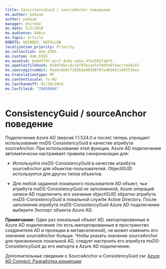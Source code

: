```yaml
---
title: ConsistencyGuid / sourceAnchor поведение
ms.author: pebaum
author: pebaum
manager: mnirkhe
ms.date: 5/2/2018
ms.audience: Admin
ms.topic: article
ROBOTS: NOINDEX, NOFOLLOW
localization_priority: Priority
ms.collection: Adm_O365
ms.custom: Adm_O365
ms.assetid: 6a44f797-acc7-4cbe-aa5a-47e2581fabf5
ms.openlocfilehash: 010474bcc4cc6f97bcaafef9dfe6f4accfed4247
ms.sourcegitcommit: 0ae6cbb8cf2836da98300767ed81b411d6551bee
ms.translationtype: MT
ms.contentlocale: ru-RU
ms.lasthandoff: 01/30/2019
ms.locfileid: "29659604"
---
```

# <a name="consistencyguid--sourceanchor-behavior"></a>ConsistencyGuid / sourceAnchor поведение

Подключение Azure AD (версия 1.1.524.0 и после) теперь упрощает использование msDS-ConsistencyGuid в качестве атрибута sourceAnchor. При использовании этой функции, Azure AD подключение автоматически настраивает правила синхронизации для:
  
- Используйте msDS-ConsistencyGuid в качестве атрибута sourceAnchor для объектов-пользователей. ObjectGUID используется для других типов объектов.
    
- Для любой заданной локального пользователя AD объект, чьи атрибута msDS-ConsistencyGuid не заполненной, Azure операций записи AD подключить его значение objectGUID обратно атрибута msDS-ConsistencyGuid в локальной службе Active Directory. После заполнения атрибута msDS-ConsistencyGuid Azure AD подключение выберите Экспорт объекта Azure AD.
    
 **Примечание:** Один раз локальный объект AD, импортированные в Azure AD подключение (то есть импортированные в пространство соединителя AD и проекции в метавселенной), не может изменить его значение sourceAnchor больше. Чтобы указать значение sourceAnchor для присвоенное локальной AD, следует настроить его атрибута msDS-ConsistencyGuid до его импорта в Azure AD подключение. 
  
Дополнительные сведения о SourceAnchor и ConsistencyGuid см: [Azure AD Connect: Разработка концепции](https://docs.microsoft.com/azure/active-directory/connect/active-directory-aadconnect-design-concepts)
  

